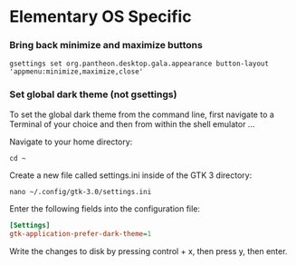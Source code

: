 # Elementary OS Specific

### Bring back minimize and maximize buttons
`gsettings set org.pantheon.desktop.gala.appearance button-layout 'appmenu:minimize,maximize,close'`

### Set global dark theme (not gsettings)

To set the global dark theme from the command line, first navigate to a Terminal of your choice and then from within the shell emulator ...

Navigate to your home directory:

 `cd ~`

Create a new file called settings.ini inside of the GTK 3 directory:

 `nano ~/.config/gtk-3.0/settings.ini`

Enter the following fields into the configuration file:
```ini
[Settings]
gtk-application-prefer-dark-theme=1
```
Write the changes to disk by pressing control + x, then press y, then enter.
